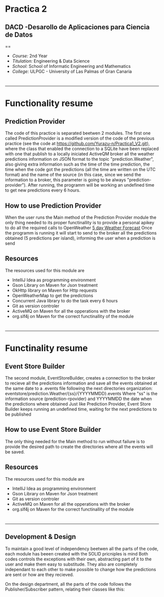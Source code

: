 # Practica 2
##  __DACD -Desarollo de Aplicaciones para Ciencia de Datos__ 
==
- _Course:_ 2nd Year
- _Titulation:_ Engineering & Data Science
- _School:_ School of Informatic Engineering and Mathematics
- _College:_ ULPGC - University of Las Palmas of Gran Canaria

#
#
#
-------------

# Functionality resume 
## Prediction Provider

The code of this practice is separated beetwen 2 modules. The first one called PredictionProvider is a modified version of the code of the previous 
practice (see the code at https://github.com/Yurazu-n/Practica1_V2.git), where the class that enabled the connection to a SQLite have been replaced with one that
publish to a locally iniciated ActiveQM broker all the weather predictions information on JSON format to the topic "prediction.Weather", also giving extra information such as the time of 
the time prediction, the time when the code got the predictions (all the time are written on the UTC format) and the name of the source (in this case, since we send the
information to a broker, this parameter is going to be always "prediction-provider").
After running, the programm will be working an undefined time to get new predictions every 6 hours.


## How to use Prediction Provider

When the user runs the Main method of the Prediction Provider module the only thing needed to its proper functinallity is to provide a personal apikey to do
all the required calls to OpenWeather [5 day Weather Forecast](https://openweathermap.org/forecast5)
Once the programm is running it will start to send to the broker all the predictions obtained (5 predictions per island), informing the user when a
prediction is send

## Resources

The resources used for this module are

- IntelliJ Idea as programming environment
- Gson Library on Maven for Json treatment
- OkHttp library on Maven for Http requests
- OpenWeatherMap to get the predictions
- Concurrent Java library to do the task every 6 hours
- Git as version controler
- ActiveMQ on Maven for all the opperations with the broker
- org.slf4j on Maven for the correct functinallity of the module

# 
--------

# Functinality resume
## Event Store Builder

The second module, EventStoreBuilder, creates a connection to the broker to recieve all the predictions information and save all the events obtained 
at the same date to a .events file following the next directories organization: eventstore/prediction.Weather/{ss}/{YYYYMMDD}.events
Where "ss" is the information source (prediction-rpovider) and YYYYMMDD the date when the predictions where obtained
Just like Prediction Provider, Event Store Builder keeps running an undefined time, waiting for the next predictions to be published

## How to use Event Store Builder

The only thing needed for the Main method to run without failure is to provide the desired path to create the directories where all the events 
will be saved.

## Resources

The resources used for this module are

- IntelliJ Idea as programming environment
- Gson Library on Maven for Json treatment
- Git as version controler
- ActiveMQ on Maven for all the opperations with the broker
- org.slf4j on Maven for the correct functinallity of the module

#
--------

## Development & Design

To maintain a good level of independency beetwen all the parts of the code, each module has beeen created with the SOLID pricniples is mind
Both codes controls the exceptions with their own, abstracting part of it to the user and make them easy to substitude. They also are completely
independant to each other to make possible to change how the predictions are sent or how are they recieved.

On the design department, all the parts of the code follows the Publisher/Subscriber pattern, relating their classes like this:







 
